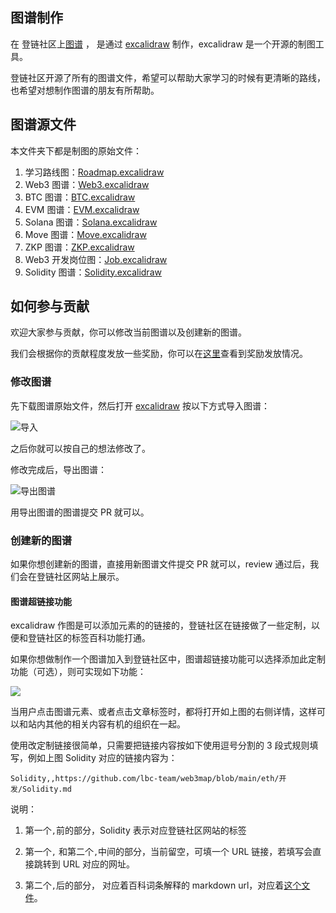 ## 图谱制作

在 登链社区上[图谱](https://learnblockchain.cn/maps/Roadmap)  ， 是通过 [excalidraw](https://excalidraw.com/) 制作，excalidraw 是一个开源的制图工具。

登链社区开源了所有的图谱文件，希望可以帮助大家学习的时候有更清晰的路线，也希望对想制作图谱的朋友有所帮助。

## 图谱源文件

本文件夹下都是制图的原始文件：

1. 学习路线图：[Roadmap.excalidraw](./Roadmap.excalidraw)
2. Web3 图谱：[Web3.excalidraw](./Web3.excalidraw)
3. BTC 图谱：[BTC.excalidraw](./BTC.excalidraw)
4. EVM 图谱：[EVM.excalidraw](./EVM.excalidraw)
5. Solana 图谱：[Solana.excalidraw](./Solana.excalidraw)
6. Move 图谱：[Move.excalidraw](./Move.excalidraw)
7. ZKP 图谱：[ZKP.excalidraw](./ZKP.excalidraw)
8. Web3 开发岗位图：[Job.excalidraw](./Job.excalidraw)
9. Solidity 图谱：[Solidity.excalidraw](./Solidity.excalidraw)

## 如何参与贡献

欢迎大家参与贡献，你可以修改当前图谱以及创建新的图谱。

我们会根据你的贡献程度发放一些奖励，你可以在[这里](https://github.com/orgs/lbc-team/discussions/14)查看到奖励发放情况。



### 修改图谱

先下载图谱原始文件，然后打开 [excalidraw](https://excalidraw.com/)  按以下方式导入图谱：

![导入](https://img.learnblockchain.cn/pics/20241122184616.png)

之后你就可以按自己的想法修改了。

修改完成后，导出图谱：

![导出图谱](https://img.learnblockchain.cn/pics/20241122185424.png)

用导出图谱的图谱提交 PR 就可以。

### 创建新的图谱

如果你想创建新的图谱，直接用新图谱文件提交 PR 就可以，review 通过后，我们会在登链社区网站上展示。



#### 图谱超链接功能

 excalidraw 作图是可以添加元素的的链接的，登链社区在链接做了一些定制，以便和登链社区的标签百科功能打通。

如果你想做制作一个图谱加入到登链社区中，图谱超链接功能可以选择添加此定制功能（可选），则可实现如下功能：

![](https://img.learnblockchain.cn/pics/20241122214352.png)

当用户点击图谱元素、或者点击文章标签时，都将打开如上图的右侧详情，这样可以和站内其他的相关内容有机的组织在一起。

使用改定制链接很简单，只需要把链接内容按如下使用逗号分割的 3 段式规则填写，例如上图 Solidity 对应的链接内容为：

`Solidity,,https://github.com/lbc-team/web3map/blob/main/eth/开发/Solidity.md`

说明：

1. 第一个`,`前的部分，Solidity 表示对应登链社区网站的标签

2. 第一个`,` 和第二个`,`中间的部分，当前留空，可填一个 URL 链接，若填写会直接跳转到 URL 对应的网址。
3. 第二个`,`后的部分， 对应着百科词条解释的 markdown url，对应着[这个文件](https://github.com/lbc-team/web3map/blob/main/eth/开发/Solidity.md)。







